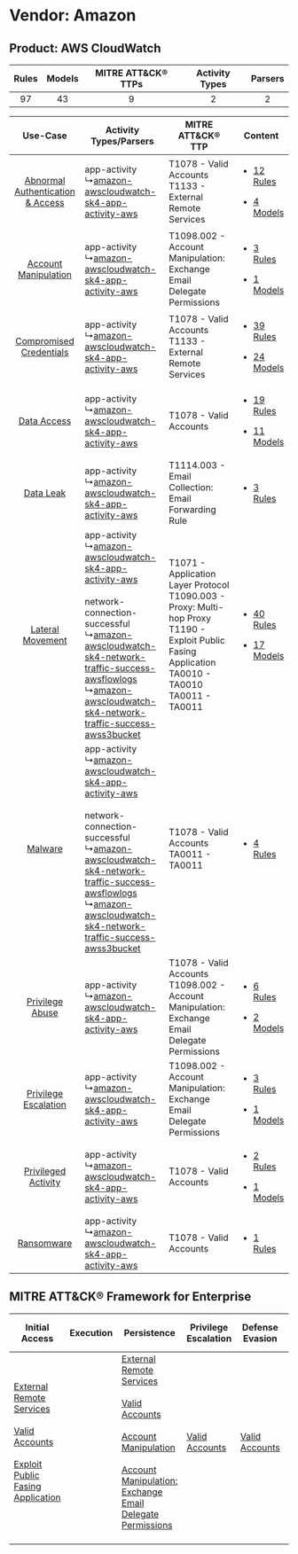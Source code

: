 Vendor: Amazon
==============
Product: AWS CloudWatch
-----------------------
| Rules | Models | MITRE ATT&CK® TTPs | Activity Types | Parsers |
|:-----:|:------:|:------------------:|:--------------:|:-------:|
|  97   |   43   |         9          |       2        |    2    |

|    Use-Case    | Activity Types/Parsers    | MITRE ATT&CK® TTP    | Content    |
|:----:| ---- | ---- | ---- |
| [Abnormal Authentication & Access](../../../UseCases/uc_abnormal_authentication_&_access.md) |  app-activity<br> ↳[amazon-awscloudwatch-sk4-app-activity-aws](Ps/pC_amazonawscloudwatchsk4appactivityaws.md)<br>    | T1078 - Valid Accounts<br>T1133 - External Remote Services<br>    | [<ul><li>12 Rules</li></ul><ul><li>4 Models</li></ul>](RM/r_m_amazon_aws_cloudwatch_Abnormal_Authentication_&_Access.md) |
|    [Account Manipulation](../../../UseCases/uc_account_manipulation.md)    |  app-activity<br> ↳[amazon-awscloudwatch-sk4-app-activity-aws](Ps/pC_amazonawscloudwatchsk4appactivityaws.md)<br>    | T1098.002 - Account Manipulation: Exchange Email Delegate Permissions<br>    | [<ul><li>3 Rules</li></ul><ul><li>1 Models</li></ul>](RM/r_m_amazon_aws_cloudwatch_Account_Manipulation.md)    |
|          [Compromised Credentials](../../../UseCases/uc_compromised_credentials.md)          |  app-activity<br> ↳[amazon-awscloudwatch-sk4-app-activity-aws](Ps/pC_amazonawscloudwatchsk4appactivityaws.md)<br>    | T1078 - Valid Accounts<br>T1133 - External Remote Services<br>    | [<ul><li>39 Rules</li></ul><ul><li>24 Models</li></ul>](RM/r_m_amazon_aws_cloudwatch_Compromised_Credentials.md)         |
|    [Data Access](../../../UseCases/uc_data_access.md)    |  app-activity<br> ↳[amazon-awscloudwatch-sk4-app-activity-aws](Ps/pC_amazonawscloudwatchsk4appactivityaws.md)<br>    | T1078 - Valid Accounts<br>    | [<ul><li>19 Rules</li></ul><ul><li>11 Models</li></ul>](RM/r_m_amazon_aws_cloudwatch_Data_Access.md)    |
|    [Data Leak](../../../UseCases/uc_data_leak.md)    |  app-activity<br> ↳[amazon-awscloudwatch-sk4-app-activity-aws](Ps/pC_amazonawscloudwatchsk4appactivityaws.md)<br>    | T1114.003 - Email Collection: Email Forwarding Rule<br>    | [<ul><li>3 Rules</li></ul>](RM/r_m_amazon_aws_cloudwatch_Data_Leak.md)    |
|    [Lateral Movement](../../../UseCases/uc_lateral_movement.md)    |  app-activity<br> ↳[amazon-awscloudwatch-sk4-app-activity-aws](Ps/pC_amazonawscloudwatchsk4appactivityaws.md)<br><br> network-connection-successful<br> ↳[amazon-awscloudwatch-sk4-network-traffic-success-awsflowlogs](Ps/pC_amazonawscloudwatchsk4networktrafficsuccessawsflowlogs.md)<br> ↳[amazon-awscloudwatch-sk4-network-traffic-success-awss3bucket](Ps/pC_amazonawscloudwatchsk4networktrafficsuccessawss3bucket.md)<br> | T1071 - Application Layer Protocol<br>T1090.003 - Proxy: Multi-hop Proxy<br>T1190 - Exploit Public Fasing Application<br>TA0010 - TA0010<br>TA0011 - TA0011<br> | [<ul><li>40 Rules</li></ul><ul><li>17 Models</li></ul>](RM/r_m_amazon_aws_cloudwatch_Lateral_Movement.md)    |
|    [Malware](../../../UseCases/uc_malware.md)    |  app-activity<br> ↳[amazon-awscloudwatch-sk4-app-activity-aws](Ps/pC_amazonawscloudwatchsk4appactivityaws.md)<br><br> network-connection-successful<br> ↳[amazon-awscloudwatch-sk4-network-traffic-success-awsflowlogs](Ps/pC_amazonawscloudwatchsk4networktrafficsuccessawsflowlogs.md)<br> ↳[amazon-awscloudwatch-sk4-network-traffic-success-awss3bucket](Ps/pC_amazonawscloudwatchsk4networktrafficsuccessawss3bucket.md)<br> | T1078 - Valid Accounts<br>TA0011 - TA0011<br>    | [<ul><li>4 Rules</li></ul>](RM/r_m_amazon_aws_cloudwatch_Malware.md)    |
|    [Privilege Abuse](../../../UseCases/uc_privilege_abuse.md)    |  app-activity<br> ↳[amazon-awscloudwatch-sk4-app-activity-aws](Ps/pC_amazonawscloudwatchsk4appactivityaws.md)<br>    | T1078 - Valid Accounts<br>T1098.002 - Account Manipulation: Exchange Email Delegate Permissions<br>    | [<ul><li>6 Rules</li></ul><ul><li>2 Models</li></ul>](RM/r_m_amazon_aws_cloudwatch_Privilege_Abuse.md)    |
|    [Privilege Escalation](../../../UseCases/uc_privilege_escalation.md)    |  app-activity<br> ↳[amazon-awscloudwatch-sk4-app-activity-aws](Ps/pC_amazonawscloudwatchsk4appactivityaws.md)<br>    | T1098.002 - Account Manipulation: Exchange Email Delegate Permissions<br>    | [<ul><li>3 Rules</li></ul><ul><li>1 Models</li></ul>](RM/r_m_amazon_aws_cloudwatch_Privilege_Escalation.md)    |
|    [Privileged Activity](../../../UseCases/uc_privileged_activity.md)    |  app-activity<br> ↳[amazon-awscloudwatch-sk4-app-activity-aws](Ps/pC_amazonawscloudwatchsk4appactivityaws.md)<br>    | T1078 - Valid Accounts<br>    | [<ul><li>2 Rules</li></ul><ul><li>1 Models</li></ul>](RM/r_m_amazon_aws_cloudwatch_Privileged_Activity.md)    |
|    [Ransomware](../../../UseCases/uc_ransomware.md)    |  app-activity<br> ↳[amazon-awscloudwatch-sk4-app-activity-aws](Ps/pC_amazonawscloudwatchsk4appactivityaws.md)<br>    | T1078 - Valid Accounts<br>    | [<ul><li>1 Rules</li></ul>](RM/r_m_amazon_aws_cloudwatch_Ransomware.md)    |

MITRE ATT&CK® Framework for Enterprise
--------------------------------------
| Initial Access                                                                                                                                                                                                                         | Execution | Persistence                                                                                                                                                                                                                                                                                                                                 | Privilege Escalation                                                | Defense Evasion                                                     | Credential Access | Discovery | Lateral Movement | Collection                                                                                                                                                            | Command and Control                                                                                                                                                                                                      | Exfiltration | Impact |
| -------------------------------------------------------------------------------------------------------------------------------------------------------------------------------------------------------------------------------------- | --------- | ------------------------------------------------------------------------------------------------------------------------------------------------------------------------------------------------------------------------------------------------------------------------------------------------------------------------------------------- | ------------------------------------------------------------------- | ------------------------------------------------------------------- | ----------------- | --------- | ---------------- | --------------------------------------------------------------------------------------------------------------------------------------------------------------------- | ------------------------------------------------------------------------------------------------------------------------------------------------------------------------------------------------------------------------ | ------------ | ------ |
| [External Remote Services](https://attack.mitre.org/techniques/T1133)<br><br>[Valid Accounts](https://attack.mitre.org/techniques/T1078)<br><br>[Exploit Public Fasing Application](https://attack.mitre.org/techniques/T1190)<br><br> |           | [External Remote Services](https://attack.mitre.org/techniques/T1133)<br><br>[Valid Accounts](https://attack.mitre.org/techniques/T1078)<br><br>[Account Manipulation](https://attack.mitre.org/techniques/T1098)<br><br>[Account Manipulation: Exchange Email Delegate Permissions](https://attack.mitre.org/techniques/T1098/002)<br><br> | [Valid Accounts](https://attack.mitre.org/techniques/T1078)<br><br> | [Valid Accounts](https://attack.mitre.org/techniques/T1078)<br><br> |                   |           |                  | [Email Collection](https://attack.mitre.org/techniques/T1114)<br><br>[Email Collection: Email Forwarding Rule](https://attack.mitre.org/techniques/T1114/003)<br><br> | [Proxy: Multi-hop Proxy](https://attack.mitre.org/techniques/T1090/003)<br><br>[Application Layer Protocol](https://attack.mitre.org/techniques/T1071)<br><br>[Proxy](https://attack.mitre.org/techniques/T1090)<br><br> |              |        |